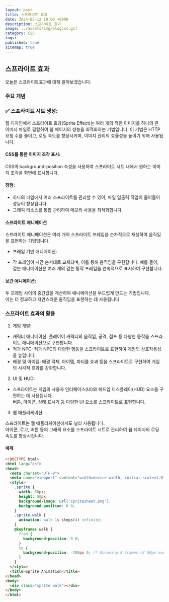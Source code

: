 ```yaml
---
layout: post
title: 스프라이트 효과
date: 2024-05-12 10:00 +0900
description: 스프라이트 효과
image: ../assets/img/blogcss.gif
category: CSS
tags: 
published: true
sitemap: true
---
```


## 스프라이트 효과
오늘은 스프라이트효과에 대해 알아보겠습니다.

### 주요 개념
### ✅ 스프라이트 시트 생성:
웹 디자인에서 스프라이트 효과(Sprite Effect)는 여러 개의 작은 이미지를 하나의 큰 이미지 파일로 결합하여 웹 페이지의 성능을 최적화하는 기법입니다. 이 기법은 HTTP 요청 수를 줄이고, 로딩 속도를 향상시키며, 이미지 관리의 효율성을 높이기 위해 사용됩니다.


#### CSS를 통한 이미지 조각 표시:

CSS의 background-position 속성을 사용하여 스프라이트 시트 내에서 원하는 이미지 조각을 화면에 표시합니다.

#### 장점: <br>
- 하나의 파일에서 여러 스프라이트를 관리할 수 있어, 파일 입출력 작업이 줄어들어 성능이 향상됩니다.<Br>
- 그래픽 리소스를 통합 관리하여 메모리 사용을 최적화합니다.<br>


#### 스프라이트 애니메이션
스프라이트 애니메이션은 여러 개의 스프라이트 프레임을 순차적으로 재생하여 움직임을 표현하는 기법입니다.<br>

- 프레임 기반 애니메이션:<br>

- 각 프레임이 시간 순서대로 교체되며, 이를 통해 움직임을 구현합니다. 예를 들어, 걷는 애니메이션은 여러 개의 걷는 동작 프레임을 연속적으로 표시하여 구현합니다.

#### 보간 애니메이션:<br>

두 프레임 사이의 중간값을 계산하여 애니메이션을 부드럽게 만드는 기법입니다.<br>
이는 더 정교하고 자연스러운 움직임을 표현하는 데 사용됩니다<br>

### 스프라이트 효과의 활용
01. 게임 개발:

- 캐릭터 애니메이션: 플레이어 캐릭터의 움직임, 공격, 점프 등 다양한 동작을 스프라이트 애니메이션으로 구현합니다.
- 적과 NPC: 적과 NPC의 다양한 행동을 스프라이트로 표현하여 게임의 상호작용성을 높입니다.
- 배경 및 아이템: 배경 객체, 아이템, 파티클 효과 등을 스프라이트로 구현하여 게임의 시각적 효과를 강화합니다.

02. UI 및 HUD:

- 스프라이트는 게임의 사용자 인터페이스(UI)와 헤드업 디스플레이(HUD) 요소를 구현하는 데 사용됩니다.<br>
버튼, 아이콘, 상태 표시기 등 다양한 UI 요소를 스프라이트로 표현합니다.<br>

03. 웹 애플리케이션:

스프라이트는 웹 애플리케이션에서도 널리 사용됩니다.<br>
아이콘, 로고, 버튼 등의 그래픽 요소를 스프라이트 시트로 관리하여 웹 페이지의 로딩 속도를 향상시킵니다.<br>

#### 예제
````html
<!DOCTYPE html>
<html lang="en">
<head>
  <meta charset="UTF-8">
  <meta name="viewport" content="width=device-width, initial-scale=1.0">
  <style>
    .sprite {
      width: 50px;
      height: 50px;
      background-image: url('spritesheet.png');
      background-position: 0 0;
    }
    .sprite.walk {
      animation: walk 1s steps(4) infinite;
    }
    @keyframes walk {
      from {
        background-position: 0 0;
      }
      to {
        background-position: -200px 0; /* Assuming 4 frames of 50px each */
      }
    }
  </style>
  <title>Sprite Animation</title>
</head>
<body>
  <div class="sprite walk"></div>
</body>
</html>
````